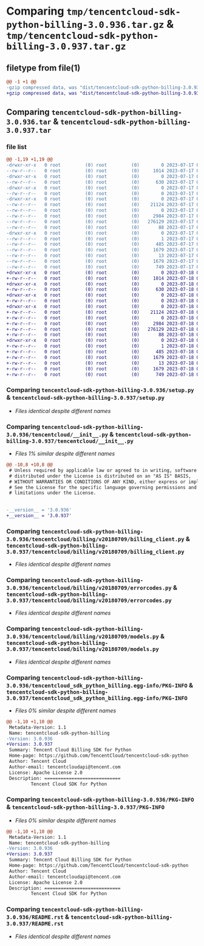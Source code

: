 # Comparing `tmp/tencentcloud-sdk-python-billing-3.0.936.tar.gz` & `tmp/tencentcloud-sdk-python-billing-3.0.937.tar.gz`

## filetype from file(1)

```diff
@@ -1 +1 @@
-gzip compressed data, was "dist/tencentcloud-sdk-python-billing-3.0.936.tar", last modified: Mon Jul 17 00:18:01 2023, max compression
+gzip compressed data, was "dist/tencentcloud-sdk-python-billing-3.0.937.tar", last modified: Tue Jul 18 00:17:47 2023, max compression
```

## Comparing `tencentcloud-sdk-python-billing-3.0.936.tar` & `tencentcloud-sdk-python-billing-3.0.937.tar`

### file list

```diff
@@ -1,19 +1,19 @@
-drwxr-xr-x   0 root         (0) root         (0)        0 2023-07-17 00:18:01.000000 tencentcloud-sdk-python-billing-3.0.936/
--rw-r--r--   0 root         (0) root         (0)     1014 2023-07-17 00:18:01.000000 tencentcloud-sdk-python-billing-3.0.936/setup.py
-drwxr-xr-x   0 root         (0) root         (0)        0 2023-07-17 00:18:01.000000 tencentcloud-sdk-python-billing-3.0.936/tencentcloud/
--rw-r--r--   0 root         (0) root         (0)      630 2023-07-17 00:18:01.000000 tencentcloud-sdk-python-billing-3.0.936/tencentcloud/__init__.py
-drwxr-xr-x   0 root         (0) root         (0)        0 2023-07-17 00:18:01.000000 tencentcloud-sdk-python-billing-3.0.936/tencentcloud/billing/
--rw-r--r--   0 root         (0) root         (0)        0 2023-07-17 00:18:01.000000 tencentcloud-sdk-python-billing-3.0.936/tencentcloud/billing/__init__.py
-drwxr-xr-x   0 root         (0) root         (0)        0 2023-07-17 00:18:01.000000 tencentcloud-sdk-python-billing-3.0.936/tencentcloud/billing/v20180709/
--rw-r--r--   0 root         (0) root         (0)    21124 2023-07-17 00:18:01.000000 tencentcloud-sdk-python-billing-3.0.936/tencentcloud/billing/v20180709/billing_client.py
--rw-r--r--   0 root         (0) root         (0)        0 2023-07-17 00:18:01.000000 tencentcloud-sdk-python-billing-3.0.936/tencentcloud/billing/v20180709/__init__.py
--rw-r--r--   0 root         (0) root         (0)     2984 2023-07-17 00:18:01.000000 tencentcloud-sdk-python-billing-3.0.936/tencentcloud/billing/v20180709/errorcodes.py
--rw-r--r--   0 root         (0) root         (0)   276129 2023-07-17 00:18:01.000000 tencentcloud-sdk-python-billing-3.0.936/tencentcloud/billing/v20180709/models.py
--rw-r--r--   0 root         (0) root         (0)       88 2023-07-17 00:18:01.000000 tencentcloud-sdk-python-billing-3.0.936/setup.cfg
-drwxr-xr-x   0 root         (0) root         (0)        0 2023-07-17 00:18:01.000000 tencentcloud-sdk-python-billing-3.0.936/tencentcloud_sdk_python_billing.egg-info/
--rw-r--r--   0 root         (0) root         (0)        1 2023-07-17 00:18:01.000000 tencentcloud-sdk-python-billing-3.0.936/tencentcloud_sdk_python_billing.egg-info/dependency_links.txt
--rw-r--r--   0 root         (0) root         (0)      485 2023-07-17 00:18:01.000000 tencentcloud-sdk-python-billing-3.0.936/tencentcloud_sdk_python_billing.egg-info/SOURCES.txt
--rw-r--r--   0 root         (0) root         (0)     1679 2023-07-17 00:18:01.000000 tencentcloud-sdk-python-billing-3.0.936/tencentcloud_sdk_python_billing.egg-info/PKG-INFO
--rw-r--r--   0 root         (0) root         (0)       13 2023-07-17 00:18:01.000000 tencentcloud-sdk-python-billing-3.0.936/tencentcloud_sdk_python_billing.egg-info/top_level.txt
--rw-r--r--   0 root         (0) root         (0)     1679 2023-07-17 00:18:01.000000 tencentcloud-sdk-python-billing-3.0.936/PKG-INFO
--rw-r--r--   0 root         (0) root         (0)      749 2023-07-17 00:18:01.000000 tencentcloud-sdk-python-billing-3.0.936/README.rst
+drwxr-xr-x   0 root         (0) root         (0)        0 2023-07-18 00:17:47.000000 tencentcloud-sdk-python-billing-3.0.937/
+-rw-r--r--   0 root         (0) root         (0)     1014 2023-07-18 00:17:47.000000 tencentcloud-sdk-python-billing-3.0.937/setup.py
+drwxr-xr-x   0 root         (0) root         (0)        0 2023-07-18 00:17:47.000000 tencentcloud-sdk-python-billing-3.0.937/tencentcloud/
+-rw-r--r--   0 root         (0) root         (0)      630 2023-07-18 00:17:47.000000 tencentcloud-sdk-python-billing-3.0.937/tencentcloud/__init__.py
+drwxr-xr-x   0 root         (0) root         (0)        0 2023-07-18 00:17:47.000000 tencentcloud-sdk-python-billing-3.0.937/tencentcloud/billing/
+-rw-r--r--   0 root         (0) root         (0)        0 2023-07-18 00:17:47.000000 tencentcloud-sdk-python-billing-3.0.937/tencentcloud/billing/__init__.py
+drwxr-xr-x   0 root         (0) root         (0)        0 2023-07-18 00:17:47.000000 tencentcloud-sdk-python-billing-3.0.937/tencentcloud/billing/v20180709/
+-rw-r--r--   0 root         (0) root         (0)    21124 2023-07-18 00:17:47.000000 tencentcloud-sdk-python-billing-3.0.937/tencentcloud/billing/v20180709/billing_client.py
+-rw-r--r--   0 root         (0) root         (0)        0 2023-07-18 00:17:47.000000 tencentcloud-sdk-python-billing-3.0.937/tencentcloud/billing/v20180709/__init__.py
+-rw-r--r--   0 root         (0) root         (0)     2984 2023-07-18 00:17:47.000000 tencentcloud-sdk-python-billing-3.0.937/tencentcloud/billing/v20180709/errorcodes.py
+-rw-r--r--   0 root         (0) root         (0)   276129 2023-07-18 00:17:47.000000 tencentcloud-sdk-python-billing-3.0.937/tencentcloud/billing/v20180709/models.py
+-rw-r--r--   0 root         (0) root         (0)       88 2023-07-18 00:17:47.000000 tencentcloud-sdk-python-billing-3.0.937/setup.cfg
+drwxr-xr-x   0 root         (0) root         (0)        0 2023-07-18 00:17:47.000000 tencentcloud-sdk-python-billing-3.0.937/tencentcloud_sdk_python_billing.egg-info/
+-rw-r--r--   0 root         (0) root         (0)        1 2023-07-18 00:17:47.000000 tencentcloud-sdk-python-billing-3.0.937/tencentcloud_sdk_python_billing.egg-info/dependency_links.txt
+-rw-r--r--   0 root         (0) root         (0)      485 2023-07-18 00:17:47.000000 tencentcloud-sdk-python-billing-3.0.937/tencentcloud_sdk_python_billing.egg-info/SOURCES.txt
+-rw-r--r--   0 root         (0) root         (0)     1679 2023-07-18 00:17:47.000000 tencentcloud-sdk-python-billing-3.0.937/tencentcloud_sdk_python_billing.egg-info/PKG-INFO
+-rw-r--r--   0 root         (0) root         (0)       13 2023-07-18 00:17:47.000000 tencentcloud-sdk-python-billing-3.0.937/tencentcloud_sdk_python_billing.egg-info/top_level.txt
+-rw-r--r--   0 root         (0) root         (0)     1679 2023-07-18 00:17:47.000000 tencentcloud-sdk-python-billing-3.0.937/PKG-INFO
+-rw-r--r--   0 root         (0) root         (0)      749 2023-07-18 00:17:47.000000 tencentcloud-sdk-python-billing-3.0.937/README.rst
```

### Comparing `tencentcloud-sdk-python-billing-3.0.936/setup.py` & `tencentcloud-sdk-python-billing-3.0.937/setup.py`

 * *Files identical despite different names*

### Comparing `tencentcloud-sdk-python-billing-3.0.936/tencentcloud/__init__.py` & `tencentcloud-sdk-python-billing-3.0.937/tencentcloud/__init__.py`

 * *Files 1% similar despite different names*

```diff
@@ -10,8 +10,8 @@
 # Unless required by applicable law or agreed to in writing, software
 # distributed under the License is distributed on an "AS IS" BASIS,
 # WITHOUT WARRANTIES OR CONDITIONS OF ANY KIND, either express or implied.
 # See the License for the specific language governing permissions and
 # limitations under the License.
 
 
-__version__ = '3.0.936'
+__version__ = '3.0.937'
```

### Comparing `tencentcloud-sdk-python-billing-3.0.936/tencentcloud/billing/v20180709/billing_client.py` & `tencentcloud-sdk-python-billing-3.0.937/tencentcloud/billing/v20180709/billing_client.py`

 * *Files identical despite different names*

### Comparing `tencentcloud-sdk-python-billing-3.0.936/tencentcloud/billing/v20180709/errorcodes.py` & `tencentcloud-sdk-python-billing-3.0.937/tencentcloud/billing/v20180709/errorcodes.py`

 * *Files identical despite different names*

### Comparing `tencentcloud-sdk-python-billing-3.0.936/tencentcloud/billing/v20180709/models.py` & `tencentcloud-sdk-python-billing-3.0.937/tencentcloud/billing/v20180709/models.py`

 * *Files identical despite different names*

### Comparing `tencentcloud-sdk-python-billing-3.0.936/tencentcloud_sdk_python_billing.egg-info/PKG-INFO` & `tencentcloud-sdk-python-billing-3.0.937/tencentcloud_sdk_python_billing.egg-info/PKG-INFO`

 * *Files 0% similar despite different names*

```diff
@@ -1,10 +1,10 @@
 Metadata-Version: 1.1
 Name: tencentcloud-sdk-python-billing
-Version: 3.0.936
+Version: 3.0.937
 Summary: Tencent Cloud Billing SDK for Python
 Home-page: https://github.com/TencentCloud/tencentcloud-sdk-python
 Author: Tencent Cloud
 Author-email: tencentcloudapi@tencent.com
 License: Apache License 2.0
 Description: ============================
         Tencent Cloud SDK for Python
```

### Comparing `tencentcloud-sdk-python-billing-3.0.936/PKG-INFO` & `tencentcloud-sdk-python-billing-3.0.937/PKG-INFO`

 * *Files 0% similar despite different names*

```diff
@@ -1,10 +1,10 @@
 Metadata-Version: 1.1
 Name: tencentcloud-sdk-python-billing
-Version: 3.0.936
+Version: 3.0.937
 Summary: Tencent Cloud Billing SDK for Python
 Home-page: https://github.com/TencentCloud/tencentcloud-sdk-python
 Author: Tencent Cloud
 Author-email: tencentcloudapi@tencent.com
 License: Apache License 2.0
 Description: ============================
         Tencent Cloud SDK for Python
```

### Comparing `tencentcloud-sdk-python-billing-3.0.936/README.rst` & `tencentcloud-sdk-python-billing-3.0.937/README.rst`

 * *Files identical despite different names*

